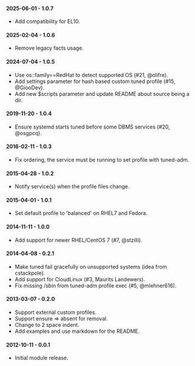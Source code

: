 #### 2025-06-01 - 1.0.7
* Add compatibility for EL10.

#### 2025-02-04 - 1.0.6
* Remove legacy facts usage.

#### 2024-07-04 - 1.0.5
* Use os::family==RedHat to detect supported OS (#21, @olifre).
* Add settings parameter for hash based custom tuned profile (#15, @GiooDev).
* Add new $scripts parameter and update README about source being a dir.

#### 2019-11-20 - 1.0.4
* Ensure systemd starts tuned before some DBMS services (#20, @osgpcq).

#### 2016-02-11 - 1.0.3
* Fix ordering, the service must be running to set profile with tuned-adm.

#### 2015-04-28 - 1.0.2
* Notify service(s) when the profile files change.

#### 2015-04-01 - 1.0.1
* Set default profile to 'balanced' on RHEL7 and Fedora.

#### 2014-11-11 - 1.0.0
* Add support for newer RHEL/CentOS 7 (#7, @stzilli).

#### 2014-04-08 - 0.2.1
* Make tuned fail gracefully on unsupported systems (idea from cstackpole).
* Add support for CloudLinux (#3, Maurits Landewers).
* Fix missing /sbin from tuned-adm profile exec (#5, @mlehner616).

#### 2013-03-07 - 0.2.0
* Support external custom profiles.
* Support ensure => absent for removal.
* Change to 2 space indent.
* Add examples and use markdown for the README.

#### 2012-10-11 - 0.0.1
* Initial module release.

